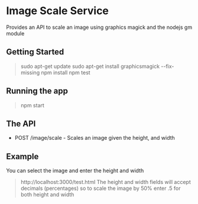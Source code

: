 # Image Scale Service
Provides an API to scale an image using graphics magick and the nodejs gm module

## Getting Started
> sudo apt-get update
> sudo apt-get install graphicsmagick --fix-missing
> npm install
> npm test

## Running the app
> npm start 

## The API
* POST /image/scale - Scales an image given the height, and width

## Example
You can select the image and enter the height and width
> http://localhost:3000/test.html
The height and width fields will accept decimals (percentages) so to scale the image by 50% enter .5 for both height and width

